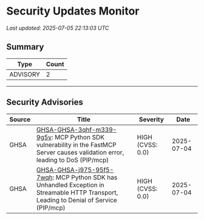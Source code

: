 # Security Updates Monitor

*Last updated: 2025-07-05 22:13:03 UTC*

## Summary
| Type | Count |
|------|-------|
| ADVISORY | 2 |

---

## Security Advisories

| Source | Title | Severity | Date |
|--------|-------|----------|------|
| GHSA | [GHSA-GHSA-3qhf-m339-9g5v](https://github.com/advisories/GHSA-3qhf-m339-9g5v): MCP Python SDK vulnerability in the FastMCP Server causes validation error, leading to DoS (PIP/mcp) | HIGH (CVSS: 0.0) | 2025-07-04 |
| GHSA | [GHSA-GHSA-j975-95f5-7wqh](https://github.com/advisories/GHSA-j975-95f5-7wqh): MCP Python SDK has Unhandled Exception in Streamable HTTP Transport, Leading to Denial of Service (PIP/mcp) | HIGH (CVSS: 0.0) | 2025-07-04 |

